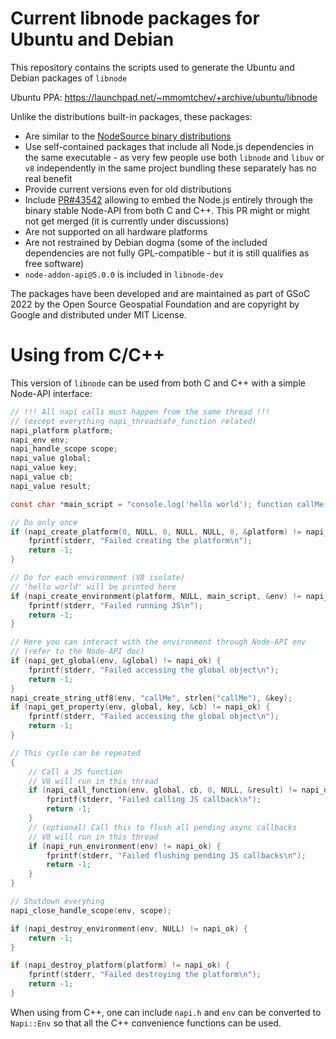 # Current libnode packages for Ubuntu and Debian

This repository contains the scripts used to generate the Ubuntu and Debian packages of `libnode`

Ubuntu PPA: https://launchpad.net/~mmomtchev/+archive/ubuntu/libnode

Unlike the distributions built-in packages, these packages:
* Are similar to the [NodeSource binary distributions](https://github.com/nodesource/distributions)
* Use self-contained packages that include all Node.js dependencies in the same executable - as very few people use both `libnode` and `libuv` or `v8` independently in the same project bundling these separately has no real benefit
* Provide current versions even for old distributions
* Include [PR#43542](https://github.com/nodejs/node/pull/43542) allowing to embed the Node.js entirely through the binary stable Node-API from both C and C++. This PR might or might not get merged (it is currently under discussions)
* Are not supported on all hardware platforms
* Are not restrained by Debian dogma (some of the included dependencies are not fully GPL-compatible - but it is still qualifies as free software)
* `node-addon-api@5.0.0` is included in `libnode-dev`

The packages have been developed and are maintained as part of GSoC 2022 by the Open Source Geospatial Foundation and are copyright by Google and distributed under MIT License.

# Using from C/C++

This version of `libnode` can be used from both C and C++ with a simple Node-API interface:

```c
// !!! All napi calls must happen from the same thread !!!
// (except everything napi_threadsafe_function related)
napi_platform platform;
napi_env env;
napi_handle_scope scope;
napi_value global;
napi_value key;
napi_value cb;
napi_value result;

const char *main_script = "console.log('hello world'); function callMe() { console.log('called you'); }";

// Do only once
if (napi_create_platform(0, NULL, 0, NULL, NULL, 0, &platform) != napi_ok) {
    fprintf(stderr, "Failed creating the platform\n");
    return -1;
}

// Do for each environment (V8 isolate)
// 'hello world' will be printed here
if (napi_create_environment(platform, NULL, main_script, &env) != napi_ok) {
    fprintf(stderr, "Failed running JS\n");
    return -1;
}

// Here you can interact with the environment through Node-API env
// (refer to the Node-API doc)
if (napi_get_global(env, &global) != napi_ok) {
    fprintf(stderr, "Failed accessing the global object\n");
    return -1;
}
napi_create_string_utf8(env, "callMe", strlen("callMe"), &key);
if (napi_get_property(env, global, key, &cb) != napi_ok) {
    fprintf(stderr, "Failed accessing the global object\n");
    return -1;
}

// This cycle can be repeated
{
    // Call a JS function
    // V8 will run in this thread
    if (napi_call_function(env, global, cb, 0, NULL, &result) != napi_ok) {
        fprintf(stderr, "Failed calling JS callback\n");
        return -1;
    }
    // (optional) Call this to flush all pending async callbacks
    // V8 will run in this thread
    if (napi_run_environment(env) != napi_ok) {
        fprintf(stderr, "Failed flushing pending JS callbacks\n");
        return -1;
    }
}

// Shutdown everyhing
napi_close_handle_scope(env, scope);

if (napi_destroy_environment(env, NULL) != napi_ok) {
    return -1;
}

if (napi_destroy_platform(platform) != napi_ok) {
    fprintf(stderr, "Failed destroying the platform\n");
    return -1;
}
```

When using from C++, one can include `napi.h` and `env` can be converted to `Napi::Env` so that all the C++ convenience functions can be used.
